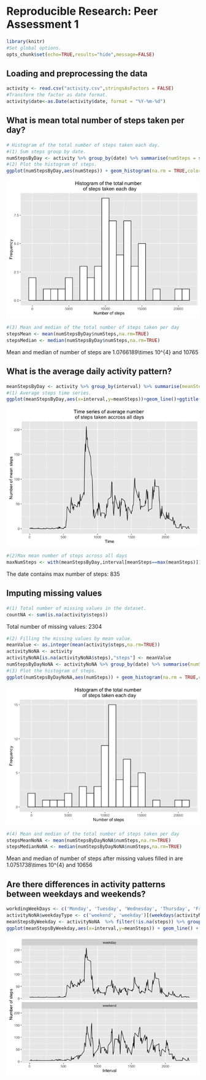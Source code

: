 # Reproducible Research: Peer Assessment 1


```r
library(knitr)
#Set global options.
opts_chunk$set(echo=TRUE,results="hide",message=FALSE)
```



## Loading and preprocessing the data


```r
activity <- read.csv("activity.csv",stringsAsFactors = FALSE)
#Transform the factor as date format.
activity$date<-as.Date(activity$date, format = "%Y-%m-%d")
```


## What is mean total number of steps taken per day?


```r
# Histogram of the total number of steps taken each day.
#(1) Sum steps group by date.
numStepsByDay <- activity %>% group_by(date) %>% summarise(numSteps = sum(steps))
#(2) Plot the histogram of steps.
ggplot(numStepsByDay,aes(numSteps)) + geom_histogram(na.rm = TRUE,color="black",fill="white",binwidth = 1000)+ggtitle("Histogram of the total number \n of steps taken each day")+labs(x="Number of steps",y="Frequency")
```

![](PA1_template_files/figure-html/unnamed-chunk-2-1.png)<!-- -->

```r
#(3) Mean and median of the total number of steps taken per day
stepsMean <- mean(numStepsByDay$numSteps,na.rm=TRUE)
stepsMedian <- median(numStepsByDay$numSteps,na.rm=TRUE)
```
Mean and median of number of steps are 1.0766189\times 10^{4} and 10765

## What is the average daily activity pattern?

```r
meanStepsByDay <- activity %>% group_by(interval) %>% summarise(meanSteps=mean(steps,na.rm=TRUE))
#(1) Average steps time series.
ggplot(meanStepsByDay,aes(x=interval,y=meanSteps))+geom_line()+ggtitle("Time series of average number \nof steps taken accross all days")+labs(x="Time",y="Number of mean steps")
```

![](PA1_template_files/figure-html/unnamed-chunk-3-1.png)<!-- -->

```r
#(2)Max mean number of steps across all days
maxNumSteps <- with(meanStepsByDay,interval[meanSteps==max(meanSteps)])
```

The date contains max number of steps: 835

## Imputing missing values

```r
#(1) Total number of missing values in the dataset.
countNA <- sum(is.na(activity$steps))
```

Total number of missing values: 2304



```r
#(2) Filling the missing values by mean value.
meanValue <- as.integer(mean(activity$steps,na.rm=TRUE))
activityNoNA <- activity
activityNoNA[is.na(activityNoNA$steps),"steps"] <- meanValue
numStepsByDayNoNA <- activityNoNA %>% group_by(date) %>% summarise(numSteps = sum(steps))
#(3) Plot the histogram of steps.
ggplot(numStepsByDayNoNA,aes(numSteps)) + geom_histogram(na.rm = TRUE,color="black",fill="white",binwidth = 1000)+ggtitle("Histogram of the total number \n of steps taken each day")+labs(x="Number of steps",y="Frequency")
```

![](PA1_template_files/figure-html/unnamed-chunk-5-1.png)<!-- -->

```r
#(4) Mean and median of the total number of steps taken per day
stepsMeanNoNA <- mean(numStepsByDayNoNA$numSteps,na.rm=TRUE)
stepsMedianNoNA <- median(numStepsByDayNoNA$numSteps,na.rm=TRUE)
```

Mean and median of number of steps after missing values filled in are 1.0751738\times 10^{4} and 10656

## Are there differences in activity patterns between weekdays and weekends?

```r
workdingWeekDays <- c('Monday', 'Tuesday', 'Wednesday', 'Thursday', 'Friday')
activityNoNA$weekdayType <- c('weekend', 'weekday')[(weekdays(activityNoNA$date) %in% workdingWeekDays)+1L]
meanStepsByWeekday <- activityNoNA  %>% filter(!is.na(steps)) %>% group_by(weekdayType,interval) %>% summarise(meanSteps=mean(steps))
ggplot(meanStepsByWeekday,aes(x=interval,y=meanSteps)) + geom_line() + facet_wrap(~weekdayType,ncol=1) + labs(y="Number of steps", x="Interval")
```

![](PA1_template_files/figure-html/unnamed-chunk-6-1.png)<!-- -->


